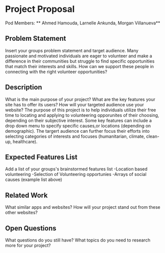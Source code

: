 # Project Proposal

Pod Members: ** Ahmed Hamouda, Larnelle Ankunda, Morgan Villanueva**

## Problem Statement

Insert your groups problem statement and target audience.
Many passionate and motivated individuals are eager to volunteer and make a difference in their communities but struggle to find specific opportunities that match their interests and skills. How can we support these people in connecting with the right volunteer opportunities?

## Description

What is the main purpose of your project? What are the key features your site has to offer its users? How will your targeted audience use your website?
The purpose of this project is to help individuals utilize their free time to locating and applying to volunteering opporunites of their choosing, depending on their subjective interest. Some key features can include a drop down menu to specify specific causes,or locations (depending on demographic). The targert audience can further focus their efforts into selecting categories of interests and focuses (humanitarian, climate, clean-up, healthcare). 

## Expected Features List

Add a list of your groups's brainstormed features list
-Location based volunteering
-Selection of Volunteering opportunies
-Arrays of social causes (example list above)

## Related Work

What similar apps and websites? How will your project stand out from these other websites?

## Open Questions

What questions do you still have? What topics do you need to research more for your project?
